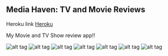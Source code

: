 ## Media Haven: TV and Movie Reviews

Heroku link [Heroku](http://avyishimediahaven.herokuapp.com)

My Movie and TV Show review app!!

![alt tag](https://cloud.githubusercontent.com/assets/6601494/5790404/5d59b0c8-9e4b-11e4-84b4-b24f7b17f6b2.png)
![alt tag](https://cloud.githubusercontent.com/assets/6601494/5790406/5d5e8792-9e4b-11e4-871c-c765844fc158.png)
![alt tag](https://cloud.githubusercontent.com/assets/6601494/5790409/5d5f0528-9e4b-11e4-86c4-e3e879396b6e.png)
![alt tag](https://cloud.githubusercontent.com/assets/6601494/5790405/5d5b055e-9e4b-11e4-85b4-e49063089300.png)
![alt tag](https://cloud.githubusercontent.com/assets/6601494/5790408/5d5f0b7c-9e4b-11e4-8f1a-a82e67922869.png)
![alt tag](https://cloud.githubusercontent.com/assets/6601494/5790407/5d5ebabe-9e4b-11e4-9917-b214b15049a6.png)
![alt tag](https://cloud.githubusercontent.com/assets/6601494/5790410/5d6b0b16-9e4b-11e4-90f1-b67485db0947.png)